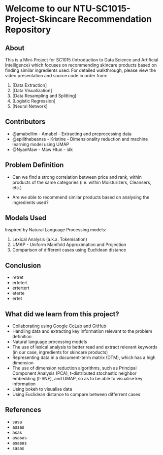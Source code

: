 # Welcome to our NTU-SC1015-Project-Skincare Recommendation Repository

## About

This is a Mini-Project for SC1015 (Introduction to Data Science and Artificial Intelligence) which focuses on recommending skincare products based on finding similar ingredients used. For detailed walkthrough, please view the video presentation and source code in order from:

1. [Data Extraction]
2. [Data Visualization]
3. [Data Resampling and Splitting]
4. [Logistic Regression]
5. [Neural Network]
  
## Contributors

- @amabellim - Amabel - Extracting and preprocessing data
- @spillthebeanss - Kristine - Dimensionality reduction and machine learning model using UMAP
- @NyanMaw - Maw Htun - idk

## Problem Definition

- Can we find a strong correlation between price and rank, within products of the same categories (i.e. within Moisturizers, Cleansers, etc.)

- Are we able to recommend similar products based on analysing the ingredients used?

## Models Used

Inspired by Natural Language Processing models:
1. Lexical Analysis (a.k.a. Tokenisation)
2. UMAP - Uniform Manifold Approximation and Projection
3. Comparison of different cases using Euclidean distance

## Conclusion

- retret
- ertetert
- ertertert
- eterte
- ertet

## What did we learn from this project?

- Collaborating using Google CoLab and GitHub
- Handling data and extracting key information relevant to the problem definition
- Natural language processing models
- The use of lexical analysis to better read and extract relevant keywords (in our case, ingredients for skincare products)
- Representing data in a document-term matrix (DTM), which has a high dimension
- The use of dimension reduction algorithms, such as Principal Component Analysis (PCA), t-distributed stochastic neighbor embedding (t-SNE), and UMAP, so as to be able to visualise key information
- Using bokeh to visualise data
- Using Euclidean distance to compare between differrent cases

## References

- sasa
- assas
- asas
- asasas
- asasas
- sasas
